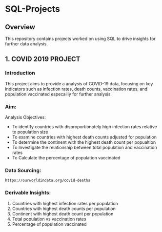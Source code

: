 # SQL-Projects
## Overview
This repository contains projects worked on using SQL to drive insights for further data analysis.

## 1. COVID 2019 PROJECT 
### Introduction 
This project aims to provide a analysis of COVID-19 data, focusing on key indicators such as infection rates, death counts, vaccination rates, and population vaccinated especailly for further analysis. 
###  Aim:
Analysis Objectives:
- To identify countries with disproportionately high infection rates relative to population size
- To examine countries with highest death counts adjusted for population
- To determine the continent with the highest death count per popualtion
- To Investigate the relationship between total population and vaccination rates
- To Calculate the percentage of population vaccinated
### Data Sourcing:
    https://ourworldindata.org/covid-deaths  
### Derivable Insights:
1. Countries with highest infection rates per population
2. Countries with highest death counts per population
3. Continent with highest death count per population
4. Total population vs vaccination rates
5. Percentage of population vaccinated


